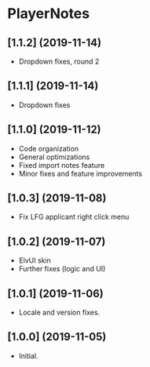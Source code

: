 # PlayerNotes

## [1.1.2] (2019-11-14)
- Dropdown fixes, round 2

## [1.1.1] (2019-11-14)
- Dropdown fixes

## [1.1.0] (2019-11-12)
- Code organization
- General optimizations
- Fixed import notes feature
- Minor fixes and feature improvements

## [1.0.3] (2019-11-08)
- Fix LFG applicant right click menu

## [1.0.2] (2019-11-07)
- ElvUI skin
- Further fixes (logic and UI)

## [1.0.1] (2019-11-06)
- Locale and version fixes.

## [1.0.0] (2019-11-05)
- Initial.  

